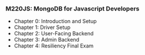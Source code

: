 ### M220JS: MongoDB for Javascript Developers 
- Chapter 0: Introduction and Setup
- Chapter 1: Driver Setup 
- Chapter 2: User-Facing Backend 
- Chapter 3: Admin Backend 
- Chapter 4: Resiliency Final Exam
